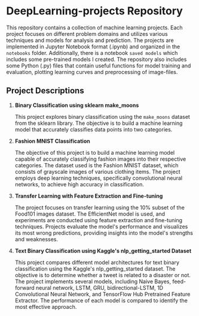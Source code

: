 # DeepLearning-projects Repository

This repository contains a collection of machine learning projects. Each project focuses on different problem domains and utilizes various techniques and models for analysis and prediction. The projects are implemented in Jupyter Notebook format (.ipynb) and organized in the `notebooks` folder. Additionally, there is a notebook `saved models` which includes some pre-trained models I created. The repository also includes some Python (.py) files that contain useful functions for model training and evaluation, plotting learning curves and preprocessing of image-files.

## Project Descriptions

1. **Binary Classification using sklearn make_moons**

   This project explores binary classification using the `make_moons` dataset from the sklearn library. The objective is to build a machine learning model that accurately classifies data points into two categories. 
   
2. **Fashion MNIST Classification**

   The objective of this project is to build a machine learning model capable of accurately classifying fashion images into their respective categories. The dataset used is the Fashion MNIST dataset, which consists of grayscale images of various clothing items. The project employs deep learning techniques, specifically convolutional neural networks, to achieve high accuracy in classification.
   
3. **Transfer Learning with Feature Extraction and Fine-tuning**

   The project focuses on transfer learning using the 10% subset of the Food101 images dataset. The EfficientNet model is used, and experiments are conducted using feature extraction and fine-tuning techniques. Projects evaluate the model's performance and visualizes its most wrong predictions, providing insights into the model's strengths and weaknesses.
   
4. **Text Binary Classification using Kaggle's nlp_getting_started Dataset**

   This project compares different model architectures for text binary classification using the Kaggle's nlp_getting_started dataset. The objective is to determine whether a tweet is related to a disaster or not. The project implements several models, including Naive Bayes, feed-forward neural network, LSTM, GRU, bidirectional-LSTM, 1D Convolutional Neural Network, and TensorFlow Hub Pretrained Feature Extractor. The performance of each model is compared to identify the most effective approach.
   
